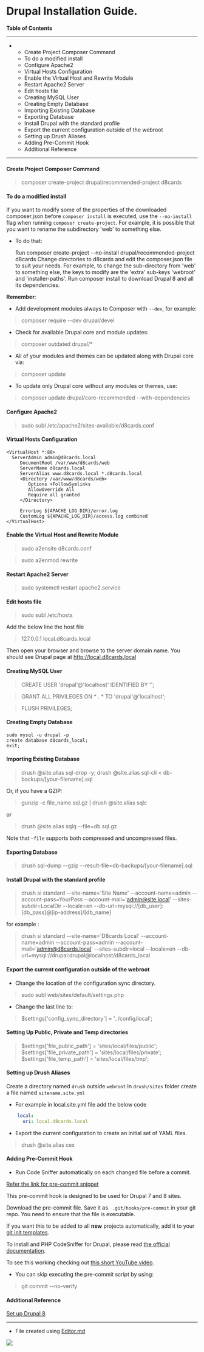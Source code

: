 # Drupal Installation Guide.

**Table of Contents**

------------
<!-- MarkdownTOC -->

-
    - Create Project Composer Command
    - To do a modified install
    - Configure Apache2
    - Virtual Hosts Configuration
    - Enable the Virtual Host and Rewrite Module
    - Restart Apache2 Server
    - Edit hosts file
    - Creating MySQL User
    - Creating Empty Database
    - Importing Existing Database
    - Exporting Database
    - Install Drupal with the standard profile
    - Export the current configuration outside of the webroot
    - Setting up Drush Aliases
    - Adding Pre-Commit Hook
    - Additional Reference

<!-- /MarkdownTOC -->
------------

#### Create Project Composer Command

> composer create-project drupal/recommended-project d8cards

#### To do a modified install

If you want to modify some of the properties of the downloaded composer.json before `composer install` is executed, use the `--no-install` flag when running `composer create-project`. For example, it is possible that you want to rename the subdirectory 'web' to something else.

- To do that:


    Run composer create-project --no-install drupal/recommended-project d8cards
    Change directories to d8cards and edit the composer.json file to suit your needs. For example, to change the sub-directory from 'web' to something else, the keys to modify are the 'extra' sub-keys 'webroot' and 'installer-paths'.
    Run composer install to download Drupal 8 and all its dependencies.


**Remember**:

- Add development modules always to Composer with `--dev`, for example:

> composer require --dev drupal/devel

- Check for available Drupal core and module updates:

> composer outdated drupal/*

- All of your modules and themes can be updated along with Drupal core via:

> composer update

- To update only Drupal core without any modules or themes, use:

> composer update drupal/core-recommended --with-dependencies

#### Configure Apache2

> sudo subl /etc/apache2/sites-available/d8cards.conf

#### Virtual Hosts Configuration

```
<VirtualHost *:80>
  ServerAdmin admin@d8cards.local
     DocumentRoot /var/www/d8cards/web
     ServerName d8cards.local
     ServerAlias www.d8cards.local *.d8cards.local
     <Directory /var/www/d8cards/web>
        Options +FollowSymlinks
        AllowOverride All
        Require all granted
     </Directory>

     ErrorLog ${APACHE_LOG_DIR}/error.log
     CustomLog ${APACHE_LOG_DIR}/access.log combined
</VirtualHost>
```

#### Enable the Virtual Host and Rewrite Module

> sudo a2ensite d8cards.conf

> sudo a2enmod rewrite

#### Restart Apache2 Server

> sudo systemctl restart apache2.service

#### Edit hosts file

>  sudo subl /etc/hosts

Add the below line the host file

> 127.0.0.1  local.d8cards.local

Then open your browser and browse to the server domain name. You should see Drupal page at http://local.d8cards.local


#### Creating MySQL User

> CREATE USER 'drupal'@'localhost' IDENTIFIED BY '<password>';

> GRANT ALL PRIVILEGES ON * . * TO 'drupal'@'localhost';

> FLUSH PRIVILEGES;


#### Creating Empty Database

```
sudo mysql -u drupal -p
create database d8cards_local;
exit;

```

#### Importing Existing Database

> drush @site.alias sql-drop -y; drush @site.alias sql-cli < db-backups/[your-filename].sql

Or, if you have a GZIP:

> gunzip -c file_name.sql.gz | drush @site.alias sqlc

or

> drush  @site.alias sqlq --file=db.sql.gz

Note that `–file` supports both compressed and uncompressed files.

#### Exporting Database

> drush sql-dump --gzip --result-file=db-backups/[your-filename].sql

#### Install Drupal with the standard profile

>  drush si standard --site-name='Site Name' --account-name=admin --account-pass=YourPass --account-mail='admin@site.local' --sites-subdir=LocalDir --locale=en --db-url=mysql://[db_user]:[db_pass]@[ip-address]/[db_name]

for example :

>  drush si standard --site-name='D8cards Local' --account-name=admin --account-pass=admin --account-mail='admin@d8cards.local' --sites-subdir=local --locale=en --db-url=mysql://drupal:drupal@localhost/d8cards_local

#### Export the current configuration outside of the webroot

- Change the location of the configuration sync directory.

> sudo subl web/sites/default/settings.php

- Change the last line to:

> $settings['config_sync_directory'] = '../config/local';

#### Setting Up Public, Private and Temp directories

> $settings['file_public_path'] = 'sites/local/files/public';
> $settings['file_private_path'] = 'sites/local/files/private';
> $settings['file_temp_path'] = 'sites/local/files/tmp';

#### Setting up Drush Aliases

Create a directory named `drush` outside `webroot`
In `drush/sites` folder create a file named `sitename.site.yml`

- For example in local.site.yml file add the below code

```yaml
    local:
      uri: local.d8cards.local
```
- Export the current configuration to create an initial set of YAML files.

>  drush @site.alias cex

#### Adding Pre-Commit Hook

 - Run Code Sniffer automatically on each changed file before a commit.

[ Refer the link for pre-commit snippet](https://git.io/fNXiK)

This pre-commit hook is designed to be used for Drupal 7 and 8 sites.

Download the pre-commit file. Save it as ` .git/hooks/pre-commit` in your git repo. You need to ensure that the file is executable.

If you want this to be added to all **new** projects automatically, add it to your [git init templates](https://git-scm.com/docs/git-init#_template_directory).

To install and PHP CodeSniffer for Drupal, please read [the official documentation](https://www.drupal.org/node/1419988).

To see this working checking out [this short YouTube video](https://youtu.be/LV9s-ue2JG8).

- You can skip executing the pre-commit script by using:

> git commit --no-verify

#### Additional Reference

[Set up Drupal 8](https://www.drupal.org/docs/develop/local-server-setup/linux-development-environments/set-up-a-local-development-drupal-0-4 "Set up Drupal 8")

------------


- File created using  [Editor.md](https://pandao.github.io/editor.md/index.htm "Editor.md")


![](https://pandao.github.io/editor.md/images/logos/editormd-logo-180x180.png)

